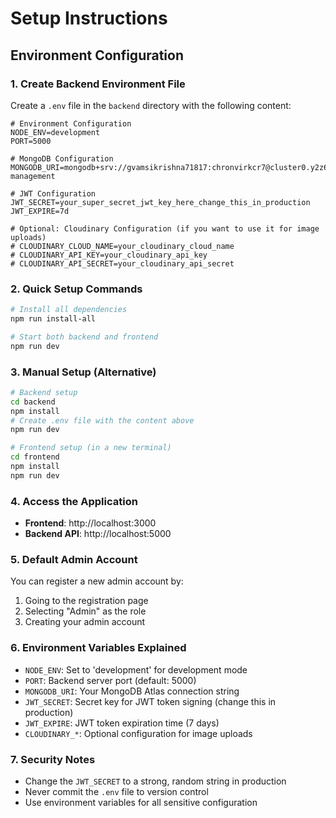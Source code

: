 # Setup Instructions

## Environment Configuration

### 1. Create Backend Environment File

Create a `.env` file in the `backend` directory with the following content:

```env
# Environment Configuration
NODE_ENV=development
PORT=5000

# MongoDB Configuration
MONGODB_URI=mongodb+srv://gvamsikrishna71817:chronvirkcr7@cluster0.y2z6c3m.mongodb.net/library-management

# JWT Configuration
JWT_SECRET=your_super_secret_jwt_key_here_change_this_in_production
JWT_EXPIRE=7d

# Optional: Cloudinary Configuration (if you want to use it for image uploads)
# CLOUDINARY_CLOUD_NAME=your_cloudinary_cloud_name
# CLOUDINARY_API_KEY=your_cloudinary_api_key
# CLOUDINARY_API_SECRET=your_cloudinary_api_secret
```

### 2. Quick Setup Commands

```bash
# Install all dependencies
npm run install-all

# Start both backend and frontend
npm run dev
```

### 3. Manual Setup (Alternative)

```bash
# Backend setup
cd backend
npm install
# Create .env file with the content above
npm run dev

# Frontend setup (in a new terminal)
cd frontend
npm install
npm run dev
```

### 4. Access the Application

- **Frontend**: http://localhost:3000
- **Backend API**: http://localhost:5000

### 5. Default Admin Account

You can register a new admin account by:
1. Going to the registration page
2. Selecting "Admin" as the role
3. Creating your admin account

### 6. Environment Variables Explained

- `NODE_ENV`: Set to 'development' for development mode
- `PORT`: Backend server port (default: 5000)
- `MONGODB_URI`: Your MongoDB Atlas connection string
- `JWT_SECRET`: Secret key for JWT token signing (change this in production)
- `JWT_EXPIRE`: JWT token expiration time (7 days)
- `CLOUDINARY_*`: Optional configuration for image uploads

### 7. Security Notes

- Change the `JWT_SECRET` to a strong, random string in production
- Never commit the `.env` file to version control
- Use environment variables for all sensitive configuration





